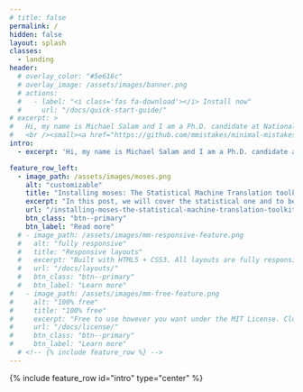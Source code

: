 ```yaml
---
# title: false
permalink: /
hidden: false
layout: splash
classes:
  - landing
header:
  # overlay_color: "#5e616c"
  # overlay_image: /assets/images/banner.png
  # actions:
  #   - label: "<i class='fas fa-download'></i> Install now"
  #     url: "/docs/quick-start-guide/"
# excerpt: >
#   Hi, my name is Michael Salam and I am a Ph.D. candidate at National Institute of Technology, Silchar, India. My research interest is primarily on Natural Language Processing for low resource languages.
#   <br /><small><a href="https://github.com/mmistakes/minimal-mistakes/releases/tag/4.21.0">Latest release v4.21.0</a></small>
intro: 
  - excerpt: 'Hi, my name is Michael Salam and I am a Ph.D. candidate at National Institute of Technology, Silchar, India. My research interest is primarily on Natural Language Processing for low resource languages.'

feature_row_left:
  - image_path: /assets/images/moses.png
    alt: "customizable"
    title: "Installing moses: The Statistical Machine Translation toolkit"
    excerpt: "In this post, we will cover the statistical one and to be specific we will walk through the installation for one of the most widely used SMT toolkit: the `mosesdecoder`."
    url: "/installing-moses-the-statistical-machine-translation-toolkit/"
    btn_class: "btn--primary"
    btn_label: "Read more"
  # - image_path: /assets/images/mm-responsive-feature.png
  #   alt: "fully responsive"
  #   title: "Responsive layouts"
  #   excerpt: "Built with HTML5 + CSS3. All layouts are fully responsive with helpers to augment your content."
  #   url: "/docs/layouts/"
  #   btn_class: "btn--primary"
  #   btn_label: "Learn more"
#   - image_path: /assets/images/mm-free-feature.png
#     alt: "100% free"
#     title: "100% free"
#     excerpt: "Free to use however you want under the MIT License. Clone it, fork it, customize it... whatever!"
#     url: "/docs/license/"
#     btn_class: "btn--primary"
#     btn_label: "Learn more"      
  # <!-- {% include feature_row %} -->
---
```


{% include feature_row id="intro" type="center" %}

<!-- {% include feature_row id="feature_row_left" type="left" %} --> 
<!-- <div class="twitter-wrapper">
    <a class="twitter-timeline" data-width="220" data-height="220" data-theme="light" data-tweet-limit="3" href="https://twitter.com/Zombie_Purii?ref_src=twsrc%5Etfw">Tweets by Zombie_Purii</a> <script async src="https://platform.twitter.com/widgets.js" charset="utf-8"></script>
</div> -->


 <!-- <div class="twitter-wrapper">
    <a class="twitter-timeline" data-width="220" data-height="220" data-theme="light" data-tweet-limit="3" href="https://twitter.com/Zombie_Purii?ref_src=twsrc%5Etfw">Tweets by Zombie_Purii</a> <script async src="https://platform.twitter.com/widgets.js" charset="utf-8"></script>
</div> -->
<!-- <div class='jekyll-twitter-plugin'>
    <a class="twitter-timeline" data-width="220" data-height="220" data-theme="light" data-tweet-limit="3" href="https://twitter.com/Zombie_Purii?ref_src=twsrc%5Etfw">Tweets by Zombie_Purii</a> <script async src="https://platform.twitter.com/widgets.js" charset="utf-8"></script>
</div> -->
